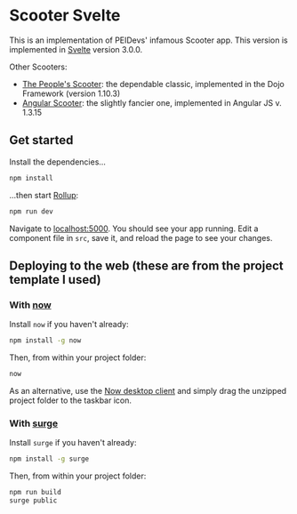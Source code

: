 # Scooter Svelte

This is an implementation of PEIDevs' infamous Scooter app. This version is implemented in [Svelte](https://svelte.dev/) version 3.0.0.

Other Scooters:

* [The People's Scooter](https://peidevs.github.io/Event_Resources/): the dependable classic, implemented in the Dojo Framework (version 1.10.3)
* [Angular Scooter](http://peidevs.github.io/Scooter/): the slightly fancier one, implemented in Angular JS v. 1.3.15

## Get started

Install the dependencies...

```bash
npm install
```

...then start [Rollup](https://rollupjs.org):

```bash
npm run dev
```

Navigate to [localhost:5000](http://localhost:5000). You should see your app running. Edit a component file in `src`, save it, and reload the page to see your changes.

## Deploying to the web (these are from the project template I used)

### With [now](https://zeit.co/now)

Install `now` if you haven't already:

```bash
npm install -g now
```

Then, from within your project folder:

```bash
now
```

As an alternative, use the [Now desktop client](https://zeit.co/download) and simply drag the unzipped project folder to the taskbar icon.

### With [surge](https://surge.sh/)

Install `surge` if you haven't already:

```bash
npm install -g surge
```

Then, from within your project folder:

```bash
npm run build
surge public
```
